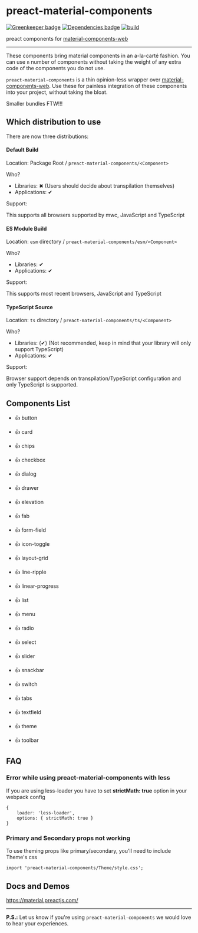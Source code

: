 # preact-material-components

[![Greenkeeper badge](https://badges.greenkeeper.io/prateekbh/preact-material-components.svg)](https://greenkeeper.io/)
[![Dependencies badge](https://david-dm.org/prateekbh/preact-material-components.svg)](https://david-dm.org/)
[![build](https://api.travis-ci.org/prateekbh/preact-material-components.svg?branch=master)](https://api.travis-ci.org/prateekbh/preact-material-components.svg?branch=master)

preact components for [material-components-web](https://material.io/develop/web)

---

These components bring material components in an a-la-carté fashion.
You can use `n` number of components without taking the weight of any extra code of the components you do not use.

`preact-material-components` is a thin opinion-less wrapper over [material-components-web](https://github.com/material-components/material-components-web/tree/master/packages). Use these for painless integration of these components into your project, without taking the bloat.

Smaller bundles FTW!!!

## Which distribution to use

There are now three distributions:

#### Default Build

Location: Package Root / `preact-material-components/<Component>`

Who?

- Libraries: ✖ (Users should decide about transpilation themselves)
- Applications: ✔

Support:

This supports all browsers supported by mwc, JavaScript and TypeScript

#### ES Module Build

Location: `esm` directory / `preact-material-components/esm/<Component>`

Who?

- Libraries: ✔
- Applications: ✔

Support:

This supports most recent browsers, JavaScript and TypeScript

#### TypeScript Source

Location: `ts` directory / `preact-material-components/ts/<Component>`

Who?

- Libraries: (✔) (Not recommended, keep in mind that your library will only support TypeScript)
- Applications: ✔

Support:

Browser support depends on transpilation/TypeScript configuration and only TypeScript is supported.

## Components List

- 👍 button

- 👍 card

- 👍 chips

- 👍 checkbox

- 👍 dialog

- 👍 drawer

- 👍 elevation

- 👍 fab

- 👍 form-field

- 👍 icon-toggle

- 👍 layout-grid

- 👍 line-ripple

- 👍 linear-progress

- 👍 list

- 👍 menu

- 👍 radio

- 👍 select

- 👍 slider

- 👍 snackbar

- 👍 switch

- 👍 tabs

- 👍 textfield

- 👍 theme

- 👍 toolbar

## FAQ

### Error while using preact-material-components with **less**

If you are using less-loader you have to set **strictMath: true** option in your webpack config

```
{
	loader: 'less-loader',
	options: { strictMath: true }
}
```

### Primary and Secondary props not working

To use theming props like primary/secondary, you'll need to include Theme's css

```
import 'preact-material-components/Theme/style.css';
```

## Docs and Demos

https://material.preactjs.com/

---

**P.S.:** Let us know if you're using `preact-material-components` we would love to hear your experiences.
